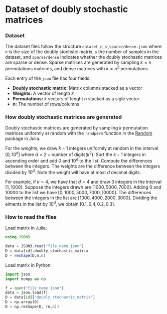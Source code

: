 # Dataset of doubly stochastic matrices

### Dataset 
The dataset files follow the structure ```dataset_n_s_sparse/dense.json``` where ```n``` is the size of the doubly stochstic matrix, ```s``` the number of samples in the dataset, and ```sparse/dense``` indicates whether the doubly stochastic matrices are sparse or dense. Sparse matrices are generated by sampling $k=n$ permutations matrices, and dense matrices with $k=n^2$ permutations.  

Each entry of the ```json``` file has four fields: 
  - **Doubly stochastic matrix:** Matrix columns stacked as a vector 
  - **Weights:** A vector of length $k$
  - **Permutations:** $k$ vectors of lenght $n$ stacked as a sigle vector
  - **n:** The number of rows/columns

### How doubly stochastic matrices are generated
Doubly stochastic matrices are generated by sampling $k$ permutation matrices uniformly at random with the ```randperm``` function in the  [Random](https://docs.julialang.org/en/v1/stdlib/Random/) package in Julia. 

For the weights, we draw $k - 1$ integers uniformly at random in the interval $[0, 10^d]$ where $d = 2 + \text{number of digits} (k^2)$. Sort the $k-1$ integers in ascending order and add $0$ and $10^d$ to the list. Compute the differences between the integers. The weights are the difference between the integers divided by $10^d$. Note the weight will have at most $d$ decimal digits.

For example, if $k=4$, we have that $d = 4$ and draw $3$ integers in the interval $[1,1000]$. Suppose the integers drawn are $[1000, 5000, 7000]$. Adding $0$ and $10000$ to the list we have $[0, 1000, 5000, 7000, 10000]$. The differences between the integers in the list are $[1000, 4000, 2000, 3000]$. Dividing the elments in the list by $10^d$, we obtain $[0.1,0.4,0.2,0.3]$.

### How to read the files
Load matrix in Julia:
```julia
using JSON3

data = JSON3.read("file_name.json")
D = data[id].doubly_stochastic_matrix
D = reshape(D,n,n)
```


Load matrix in Python:
```python
import json
import numpy as np 

f = open("file_name.json")
data = json.load(f)
D = data[id]['doubly_stochastic_matrix']
D = np.array(D)
D = np.reshape(D, (n,n))
```
